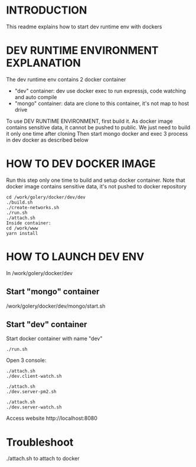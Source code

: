 # INTRODUCTION
This readme explains how to start dev runtime env with dockers

# DEV RUNTIME ENVIRONMENT EXPLANATION
The dev runtime env contains 2 docker container
- "dev" container: dev use docker exec to run expressjs, code watching and auto compile
- "mongo" container: data are clone to this container, it's not map to host drive

To use DEV RUNTIME ENVIRONMENT, first build it.
As docker image contains sensitive data, it cannot be pushed to public. We just need to build it only one time after cloning
Then start mongo docker and exec 3 process in dev docker as described below

# HOW TO DEV DOCKER IMAGE
Run this step only one time to build and setup docker container.
Note that docker image contains sensitive data, it's not pushed to docker repository
```
cd /work/golery/docker/dev/dev
./build.sh
./create-networks.sh
./run.sh
./attach.sh
Inside container:
cd /work/www
yarn install

```

# HOW TO LAUNCH DEV ENV
In /work/golery/docker/dev
## Start "mongo" container
/work/golery/docker/dev/mongo/start.sh

## Start "dev" container
Start docker container with name "dev" 
```
./run.sh
```


Open 3 console:
```
./attach.sh
./dev.client-watch.sh

./attach.sh
./dev.server-pm2.sh

./attach.sh
./dev.server-watch.sh
```


Access website
http://localhost:8080


# Troubleshoot
./attach.sh to attach to docker

